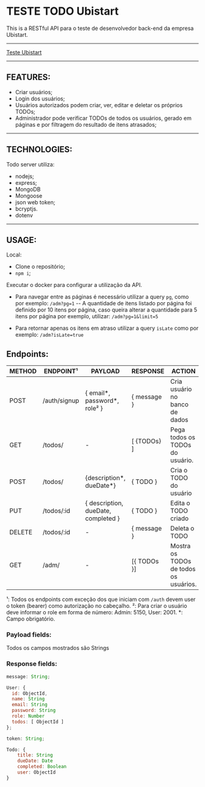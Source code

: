# TESTE TODO Ubistart

This is a RESTful API para o teste de desenvolvedor back-end da empresa Ubistart.

---

[Teste Ubistart](https://github.com/andrezo88/testeUbistart)

---

## FEATURES:

- Criar usuários;
- Login dos usuários;
- Usuários autorizados podem criar, ver, editar e deletar os próprios TODOs;
- Administrador pode verificar TODOs de todos os usuários, gerado em páginas e por filtragem do resultado de itens atrasados;

---

## TECHNOLOGIES:

Todo server utiliza:

- nodejs;
- express;
- MongoDB
- Mongoose
- json web token;
- bcryptjs.
- dotenv

---

## USAGE:

Local:

- Clone o repositório;
- `npm i`;

Executar o docker para configurar a utilização da API. 

- Para navegar entre as páginas é necessário utilizar a query `pg`, como por exemplo: ``/adm?pg=1``
-- A quantidade de itens listado por página foi definido por 10 itens por página, caso queira alterar a quantidade para 5 itens por página por exemplo, utilizar: ``/adm?pg=1&limit=5``

- Para retornar apenas os itens em atraso utilizar a query `isLate` como por exemplo: ``/adm?isLate=true``

## Endpoints:

| METHOD | ENDPOINT¹         | PAYLOAD                          | RESPONSE        | ACTION                                                                            |
| ------ | ----------------- | -------------------------------- | --------------- | --------------------------------------------------------------------------------- |
| POST   | /auth/signup      | { email*, password*, role² }         | { message }     | Cria usuário no banco de dados | /auth/login       | { email*, password* }         | { user, token } | Cria token para acesso ao sistema e utilizar as funcionalidades conforme role do usuário |
| GET   | /todos/   |    -                  | [ {TODOs} ]      | Pega todos os TODOs do usuário. |
| POST    | /todos/   | {description*, dueDate*}                                | { TODO }  | Cria o TODO do usuário |
| PUT    | /todos/:id | { description, dueDate, completed }                      | { TODO }      | Edita o TODO criado |
| DELETE | /todos/:id | -                                | { message }     | Deleta o TODO |
| GET    | /adm/      | -                                | [{ TODOs }]      | Mostra os TODOs de todos os usuários.|

¹: Todos os endpoints com exceção dos que iniciam com `/auth` devem user o token (bearer) como autorização no cabeçalho.
²: Para criar o usuário deve informar o role em forma de número: Admin: 5150, User: 2001.
*: Campo obrigatório.

### Payload fields:

Todos os campos mostrados são Strings

### Response fields:

```javascript
message: String;

User: {
  id: ObjectId,
  name: String
  email: String
  password: String
  role: Number
  todos: [ ObjectId ]
};

token: String;

Todo: {    
    title: String
    dueDate: Date
    completed: Boolean
    user: ObjectId
}
```
